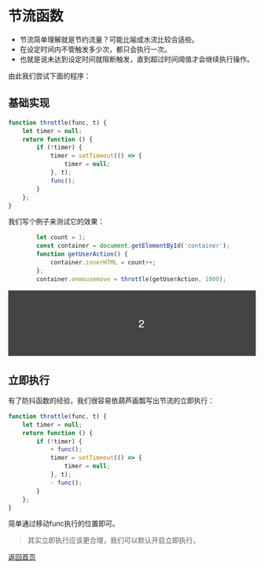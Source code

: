 # 节流函数
- 节流简单理解就是节约流量？可能比喻成水流比较合适些。
- 在设定时间内不管触发多少次，都只会执行一次。
- 也就是说未达到设定时间就阻断触发，直到超过时间阈值才会继续执行操作。

由此我们尝试下面的程序：
## 基础实现

```js
function throttle(func, t) {
    let timer = null;
    return function () {
        if (!timer) {
            timer = setTimeout(() => {
                timer = null;
            }, t);
            func();
        }
    };
}
```

我们写个例子来测试它的效果：
```js
        let count = 1;
        const container = document.getElementById('container');
        function getUserAction() {
            container.innerHTML = count++;
        };
        container.onmousemove = throttle(getUserAction, 1000);

```
![throttle效果](/source/gifs/throttle.gif)

## 立即执行

有了防抖函数的经验，我们很容易依葫芦画瓢写出节流的立即执行：

```js
function throttle(func, t) {
    let timer = null;
    return function () {
        if (!timer) {
            + func();
            timer = setTimeout(() => {
                timer = null;
            }, t);
            - func();
        }
    };
}
```

简单通过移动func执行的位置即可。
> 其实立即执行应该更合理，我们可以默认开启立即执行，


[返回首页](/)